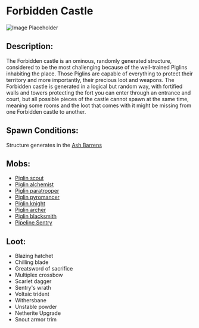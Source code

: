 # Forbidden Castle

![Image Placeholder](https://static.miraheze.org/stardustlabswiki/a/a2/Forbidden\_castle.png)

## Description:

The Forbidden castle is an ominous, randomly generated structure, considered to be the most challenging because of the well-trained Piglins inhabiting the place. Those Piglins are capable of everything to protect their territory and more importantly, their precious loot and weapons. The Forbidden castle is generated in a logical but random way, with fortified walls and towers protecting the fort you can enter through an entrance and court, but all possible pieces of the castle cannot spawn at the same time, meaning some rooms and the loot that comes with it might be missing from one Forbidden castle to another.

## Spawn Conditions:

Structure generates in the [Ash Barrens](../nether-biomes/ashbarrens.md)

## Mobs:

* [Piglin scout](../nether-mobs/piglinscout.md)
* [Piglin alchemist](../nether-mobs/piglinalchemist.md)
* [Piglin paratrooper](../nether-mobs/piglinparatrooper.md)
* [Piglin pyromancer](../nether-mobs/piglinpyromancer.md)
* [Piglin knight](../nether-mobs/piglinknight.md)
* [Piglin archer](../nether-mobs/piglinarcher.md)
* [Piglin blacksmith](../nether-mobs/piglinblacksmith.md)
* [Pipeline Sentry](../nether-mobs/pipelinesentry.md)

## Loot:

* Blazing hatchet
* Chilling blade
* Greatsword of sacrifice
* Multiplex crossbow
* Scarlet dagger
* Sentry's wrath
* Voltaic trident
* Withersbane
* Unstable powder
* Netherite Upgrade
* Snout armor trim
